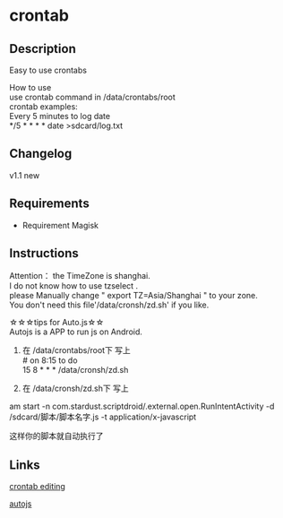 # **crontab**
## Description
Easy to use crontabs 

How to use  
  use crontab command in /data/crontabs/root   
  crontab examples:  
    Every 5 minutes to log date  
    */5 * * * * 	date >sdcard/log.txt  
## Changelog  
v1.1 new  
## Requirements  
- Requirement Magisk  
## Instructions  
  Attention： the TimeZone is shanghai.  
  I do not know how to use tzselect .  
  please Manually change " export TZ=Asia/Shanghai " to your zone.  
  You don't need this file'/data/cronsh/zd.sh' if you like.  
  
  ☆☆☆tips for Auto.js☆☆  
  Autojs is a APP to run js on Android.  
  1.  在 /data/crontabs/root下 写上  
      \# on 8:15 to do  
      15 8 * * * /data/cronsh/zd.sh  
      
  2.  在  /data/cronsh/zd.sh下 写上  
  
  am start -n com.stardust.scriptdroid/.external.open.RunIntentActivity -d /sdcard/脚本/脚本名字.js -t application/x-javascript  
  
  这样你的脚本就自动执行了  
## Links  
[crontab editing](http://corntab.com/")  

[autojs](https://www.autojs.org/)
